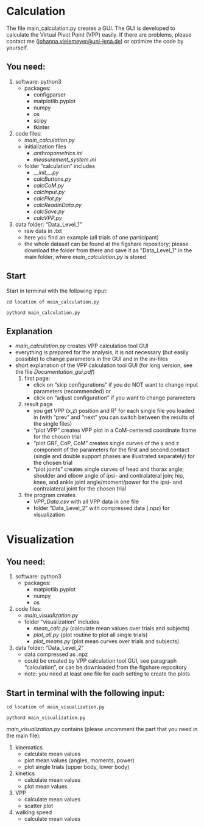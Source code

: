 # Calculation


The file main_calculation.py creates a GUI. The GUI is developed to calculate the Virtual Pivot Point (VPP) easily. If there are problems, please contact me (johanna.vielemeyer@uni-jena.de) or optimize the code by yourself.


## You need:
1. software: python3
	- packages:
		- configparser
		- matplotlib.pyplot
		- numpy
		- os
		- scipy
		- tkinter
2. code files:
	- _main_calculation.py_
	- initialization files
		- _anthropometrics.ini_
		- _measurement_system.ini_
	- folder “calculation” includes
 		- *\_\_init__.py*
		- _calcButtons.py_
		- _calcCoM.py_
		- _calcInput.py_
		- _calcPlot.py_
		- _calcReadInData.py_
		- _calcSave.py_
		- _calcVPP.py_
3. data folder: “Data_Level_1”
	- raw data in .txt
 	- here you find an example (all trials of one participant)
	- the whole dataset can be found at the figshare repository; please download the folder from there and save it as "Data_Level_1" in the main folder, where _main_calculation.py_ is stored
	
      
## Start 

Start in terminal with the following input:

`cd location of main_calculation.py`

`python3 main_calculation.py`

## Explanation

- _main_calculation.py_ creates VPP calculation tool GUI
- everything is prepared for the analysis, it is not necessary (but easily possible) to change parameters in the GUI and in the ini-files
- short explanation of the VPP calculation tool GUI (for long version, see the file _Documentation_gui.pdf_)
	1. first page: 
		- click on “skip configurations” if you do NOT want to change input parameters (recommended) or
		- click on “adjust configuration” if you want to change parameters
	2. result page
		- you get VPP (x,z) position and R² for each single file you loaded in (with “prev” and “next” you can switch between the results of the single files)
		- “plot VPP” creates VPP plot in a CoM-centered coordinate frame for the chosen trial
		- “plot GRF, CoP, CoM” creates single curves of the x and z component of the parameters for the first and second contact (single and double support phases are illustrated separately) for the chosen trial
		- “plot joints” creates single curves of head and thorax angle; shoulder and elbow angle of ipsi- and contralateral join; hip, knee, and ankle joint angle/moment/power for the ipsi- and contralateral joint for the chosen trial
	3. the program creates 
		- _VPP_Data.csv_ with all VPP data in one file
		- folder “Data_Level_2” with compressed data (.npz) for visualization


# Visualization

## You need:
1.  software: python3
	- packages:
		- matplotlib.pyplot
		- numpy
		- os
2. code files:
	- _main_visualization.py_
	- folder “visualization” includes
		- _mean_calc.py_ (calculate mean values over trials and subjects)
		- _plot_all.py_ (plot routine to plot all single trials)
		- _plot_means.py_ (plot mean curves over trials and subjects)
3. data folder: “Data_Level_2”
	- data compressed as .npz
 	- could be created by VPP calculation tool GUI, see paragraph “calculation”, or can be downloaded from the figshare repository
  	- note: you need at least one file for each setting to create the plots
      
## Start in terminal with the following input:

`cd location of main_visualization.py`

`python3 main_visualization.py`

_main_visualization.py_ contains (please uncomment the part that you need in the main file):
1. kinematics
	- calculate mean values
	- plot mean values (angles, moments, power)
	- plot single trials (upper body, lower body)
2. kinetics
	- calculate mean values
	- plot mean values
3. VPP
	- calculate mean values
	- scatter plot
4. walking speed
	- calculate mean values


